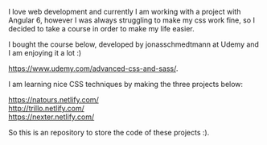 I love web development and currently I am working with a project with Angular 6, however I was always struggling to make my css work fine, so I decided to take a course in order to make my life easier.

I bought the course below, developed by jonasschmedtmann at Udemy and I am enjoying it a lot :)

https://www.udemy.com/advanced-css-and-sass/.

I am learning nice CSS techniques by making the three projects below:

https://natours.netlify.com/ <br />
http://trillo.netlify.com/ <br />
https://nexter.netlify.com/ <br />

So this is an repository to store the code of these projects :).
